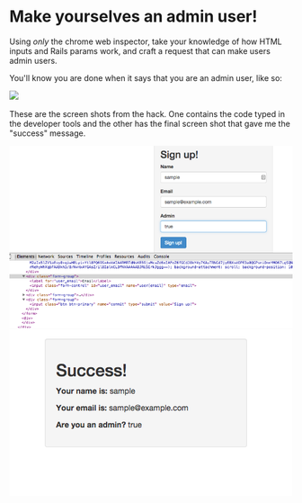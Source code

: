 # Make yourselves an admin user!

Using _only_ the chrome web inspector, take your knowledge of how HTML inputs and
Rails params work, and craft a request that can make users admin users.

You'll know you are done when it says that you are an admin user, like so:

![](show-screen-with-admin.png)

These are the screen shots from the hack. One contains the code typed in the developer tools and the other has the final screen shot that gave me the "success" message.

![](ScreenShot1.png)
![](ScreenShot2.png)
